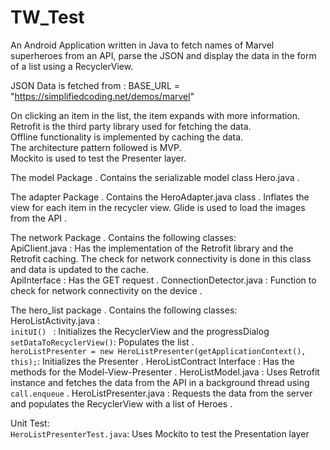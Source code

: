 # TW_Test

An Android Application written in Java to fetch names of Marvel superheroes from an API, parse the JSON and display the data in the form of a list using a RecyclerView.

JSON Data is fetched from : BASE_URL = "https://simplifiedcoding.net/demos/marvel"

On clicking an item in the list, the item expands with more information.  
Retrofit is the third party library used for fetching the data.   
Offline functionality is implemented by caching the data.  
The architecture pattern followed is MVP.  
Mockito is used to test the Presenter layer.  

The model Package . 
Contains the serializable model class Hero.java . 

The adapter Package . 
Contains the HeroAdapter.java class . 
Inflates the view for each item in the recycler view. Glide is used to load the images from the API . 

The network Package . 
Contains the following classes:  
ApiClient.java : Has the implementation of the Retrofit library and the Retrofit caching. The check for network connectivity is done in this class and data is updated to the cache.  
ApiInterface : Has the GET request . 
ConnectionDetector.java : Function to check for network connectivity on the device . 

The hero_list package . 
Contains the following classes:  
HeroListActivity.java :   
``initUI() `` : Initializes the RecyclerView and the progressDialog   
``setDataToRecyclerView()``: Populates the list .  
``heroListPresenter = new HeroListPresenter(getApplicationContext(), this);``: Initializes the Presenter . 
HeroListContract Interface : Has the methods for the Model-View-Presenter . 
HeroListModel.java : Uses Retrofit instance and fetches the data from the API in a background thread using `` call.enqueue`` . 
HeroListPresenter.java : Requests the data from the server and populates the RecyclerView with a list of Heroes . 

Unit Test:  
``HeroListPresenterTest.java``: Uses Mockito to test the Presentation layer  

